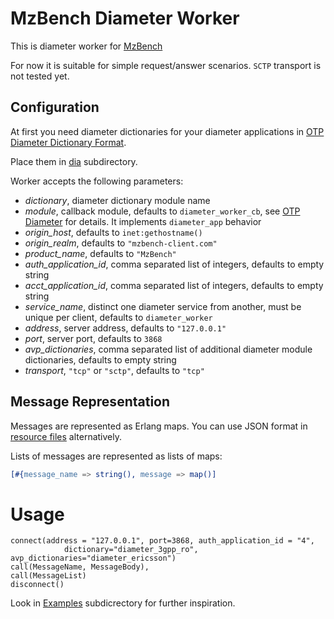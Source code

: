 # MzBench Diameter Worker #

This is diameter worker for [MzBench](https://github.com/satori-com/mzbench)

For now it is suitable for simple request/answer scenarios. 
`SCTP` transport is not tested yet.

## Configuration

At first you need diameter dictionaries for your diameter applications
in [OTP Diameter Dictionary Format](http://erlang.org/doc/man/diameter_dict.html).

Place them in [dia](dia) subdirectory.

Worker accepts the following parameters:

  * *dictionary*, diameter dictionary module name
  * *module*, callback module, defaults to `diameter_worker_cb`, see [OTP Diameter](http://erlang.org/doc/man/diameter.html) for details. It implements `diameter_app` behavior 
  * *origin_host*, defaults to `inet:gethostname()`
  * *origin_realm*, defaults to `"mzbench-client.com"` 
  * *product_name*, defaults to `"MzBench"`
  * *auth_application_id*, comma separated list of integers, defaults to empty string
  * *acct_application_id*, comma separated list of integers, defaults to empty string
  * *service_name*, distinct one diameter service from another, must be unique per client, defaults to `diameter_worker`
  * *address*, server address, defaults to `"127.0.0.1"`
  * *port*, server port, defaults to `3868`
  * *avp_dictionaries*, comma separated list of additional diameter module dictionaries, defaults to empty string
  * *transport*, `"tcp"` or `"sctp"`, defaults to `"tcp"`

## Message Representation

Messages are represented as Erlang maps. You can use JSON format in
[resource files](https://satori-com.github.io/mzbench/scenarios/spec/#resource-files)
alternatively.

Lists of messages are represented as lists of maps:

``` erlang
[#{message_name => string(), message => map()]
```

# Usage

```
connect(address = "127.0.0.1", port=3868, auth_application_id = "4",
            dictionary="diameter_3gpp_ro", avp_dictionaries="diameter_ericsson")
call(MessageName, MessageBody),
call(MessageList)
disconnect()
```

Look in [Examples](./examples) subdicrectory for further inspiration.

